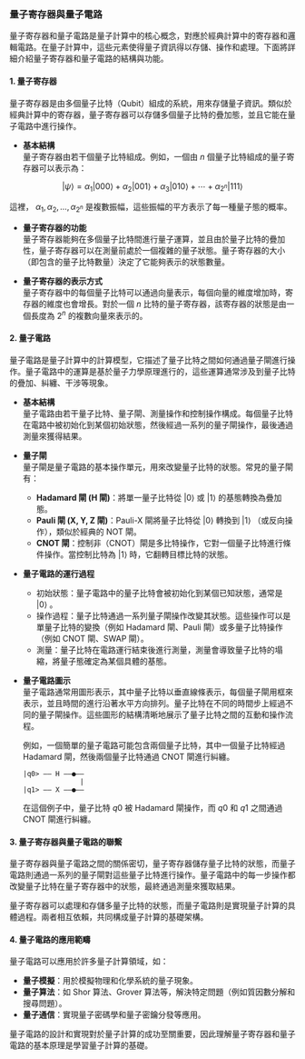 ### **量子寄存器與量子電路**

量子寄存器和量子電路是量子計算中的核心概念，對應於經典計算中的寄存器和邏輯電路。在量子計算中，這些元素使得量子資訊得以存儲、操作和處理。下面將詳細介紹量子寄存器和量子電路的結構與功能。

#### **1. 量子寄存器**

量子寄存器是由多個量子比特（Qubit）組成的系統，用來存儲量子資訊。類似於經典計算中的寄存器，量子寄存器可以存儲多個量子比特的疊加態，並且它能在量子電路中進行操作。

- **基本結構**  
  量子寄存器由若干個量子比特組成。例如，一個由  $`n`$  個量子比特組成的量子寄存器可以表示為：
  
```math
|\psi\rangle = \alpha_1 |000\rangle + \alpha_2 |001\rangle + \alpha_3 |010\rangle + \cdots + \alpha_{2^n} |111\rangle
```

  這裡， $`\alpha_1, \alpha_2, \dots, \alpha_{2^n}`$  是複數振幅，這些振幅的平方表示了每一種量子態的概率。

- **量子寄存器的功能**  
  量子寄存器能夠在多個量子比特間進行量子運算，並且由於量子比特的疊加性，量子寄存器可以在測量前處於一個複雜的量子狀態。量子寄存器的大小（即包含的量子比特數量）決定了它能夠表示的狀態數量。

- **量子寄存器的表示方式**  
  量子寄存器中的每個量子比特可以通過向量表示，每個向量的維度增加時，寄存器的維度也會增長。對於一個  $`n`$  比特的量子寄存器，該寄存器的狀態是由一個長度為  $`2^n`$  的複數向量來表示的。

#### **2. 量子電路**

量子電路是量子計算中的計算模型，它描述了量子比特之間如何通過量子閘進行操作。量子電路中的運算是基於量子力學原理進行的，這些運算通常涉及到量子比特的疊加、糾纏、干涉等現象。

- **基本結構**  
  量子電路由若干量子比特、量子閘、測量操作和控制操作構成。每個量子比特在電路中被初始化到某個初始狀態，然後經過一系列的量子閘操作，最後通過測量來獲得結果。

- **量子閘**  
  量子閘是量子電路的基本操作單元，用來改變量子比特的狀態。常見的量子閘有：
  - **Hadamard 閘 (H 閘)**：將單一量子比特從  $`|0\rangle`$  或  $`|1\rangle`$  的基態轉換為疊加態。
  - **Pauli 閘 (X, Y, Z 閘)**：Pauli-X 閘將量子比特從  $`|0\rangle`$  轉換到  $`|1\rangle`$ （或反向操作），類似於經典的 NOT 閘。
  - **CNOT 閘**：控制非（CNOT）閘是多比特操作，它對一個量子比特進行條件操作。當控制比特為  $`|1\rangle`$  時，它翻轉目標比特的狀態。

- **量子電路的運行過程**  
  - 初始狀態：量子電路中的量子比特會被初始化到某個已知狀態，通常是  $`|0\rangle`$ 。
  - 操作過程：量子比特通過一系列量子閘操作改變其狀態。這些操作可以是單量子比特的變換（例如 Hadamard 閘、Pauli 閘）或多量子比特操作（例如 CNOT 閘、SWAP 閘）。
  - 測量：量子比特在電路運行結束後進行測量，測量會導致量子比特的塌縮，將量子態確定為某個具體的基態。

- **量子電路圖示**  
  量子電路通常用圖形表示，其中量子比特以垂直線條表示，每個量子閘用框來表示，並且時間的進行沿著水平方向排列。量子比特在不同的時間步上經過不同的量子閘操作。這些圖形的結構清晰地展示了量子比特之間的互動和操作流程。

  例如，一個簡單的量子電路可能包含兩個量子比特，其中一個量子比特經過 Hadamard 閘，然後兩個量子比特通過 CNOT 閘進行糾纏。

  ```
  |q0> —— H ——●——
                |
  |q1> —— X ——●——
  ```

  在這個例子中，量子比特  $`q0`$  被 Hadamard 閘操作，而  $`q0`$  和  $`q1`$  之間通過 CNOT 閘進行糾纏。

#### **3. 量子寄存器與量子電路的聯繫**

量子寄存器與量子電路之間的關係密切，量子寄存器儲存量子比特的狀態，而量子電路則通過一系列的量子閘對這些量子比特進行操作。量子電路中的每一步操作都改變量子比特在量子寄存器中的狀態，最終通過測量來獲取結果。

量子寄存器可以處理和存儲多量子比特的狀態，而量子電路則是實現量子計算的具體過程。兩者相互依賴，共同構成量子計算的基礎架構。

#### **4. 量子電路的應用範疇**

量子電路可以應用於許多量子計算領域，如：
- **量子模擬**：用於模擬物理和化學系統的量子現象。
- **量子算法**：如 Shor 算法、Grover 算法等，解決特定問題（例如質因數分解和搜尋問題）。
- **量子通信**：實現量子密碼學和量子密鑰分發等應用。

量子電路的設計和實現對於量子計算的成功至關重要，因此理解量子寄存器和量子電路的基本原理是學習量子計算的基礎。